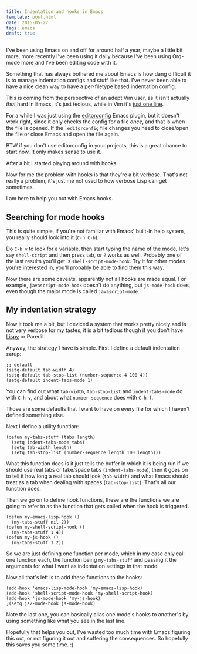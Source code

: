 ```yaml
---
title: Indentation and hooks in Emacs
template: post.html
date: 2015-05-27
tags: emacs
draft: true
---
```


I've been using Emacs on and off for around half a year, maybe a little bit
more, more recently I've been using it daily because I've been using Org-mode
more and I've been editing code with it.

Something that has always bothered me about Emacs is how dang difficult it is to
manage indentation configs and stuff like that.  I've never been able to have a
nice clean way to have a per-filetype based indentation config.

This is coming from the perspective of an adept Vim user, as it isn't actually
*that* hard in Emacs, it's just tedious, while in Vim it's [just one line][v].

[v]: http://stackoverflow.com/a/1562645

For a while I was just using the [editorconfig][ec] Emacs plugin, but it doesn't
work right, since it only checks the config for a file *once*, and that is when
the file is opened.  If the `.editorconfig` file changes you need to close/open
the file or close Emacs and open the file again.

[ec]: http://editorconfig.org/

BTW if you don't use editorconfig in your projects, this is a great chance to
start now.  It only makes sense to use it.

After a bit I started playing around with hooks.

Now for me the problem with hooks is that they're a bit verbose.  That's not
really a problem, it's just me not used to how verbose Lisp can get sometimes.

<!--
Another problem is that sometimes a mode doesn't offer a hook for some reason.
Those can be a bit annoying to deal with, also I had trouble finding what the
name of the hook is.
-->

I am here to help you out with Emacs hooks.

## Searching for mode hooks

This is quite simple, if you're not familiar with Emacs' built-in help system,
you really should look into it (`C-h C-h`).

Do `C-h v` to look for a variable, then start typing the name of the mode, let's
say `shell-script` and then press tab, or `?` works as well.  Probably one of
the last results you'll get is `shell-script-mode-hook`.  Try it for other modes
you're interested in, you'll probably be able to find them this way.

Now there are some caveats, apparently not all hooks are made equal.  For
example, `javascript-mode-hook` doesn't do anything, but `js-mode-hook` does,
even though the major mode is called `javascript-mode`.

## My indentation strategy

Now it took me a bit, but I deviced a system that works pretty nicely and is not
very verbose for my tastes, it is a bit tedious though if you don't have
[Lispy][l] or Paredit.

[l]: https://github.com/abo-abo/lispy

Anyway, the strategy I have is simple.  First I define a default indentation
setup:

``` elisp
;; default
(setq-default tab-width 4)
(setq-default tab-stop-list (number-sequence 4 100 4))
(setq-default indent-tabs-mode 1)
```

You can find out what `tab-width`, `tab-stop-list` and `indent-tabs-mode` do
with `C-h v`, and about what `number-sequence` does with `C-h f`.

Those are some defaults that I want to have on every file for which I haven't
defined something else.

Next I define a utility function:

``` elisp
(defun my-tabs-stuff (tabs length)
  (setq indent-tabs-mode tabs)
  (setq tab-width length)
  (setq tab-stop-list (number-sequence length 100 length)))
```

What this function does is it just tells the buffer in which it is being run if
we should use real tabs or fake/space tabs (`indent-tabs-mode`), then it goes on
to tell it how long a real tab should look (`tab-width`) and what Emacs should
treat as a tab when dealing with spaces (`tab-stop-list`).  That's all our
function does.

Then we go on to define hook functions, these are the functions we are going to
refer to as the function that gets called when the hook is triggered.

``` elisp
(defun my-emacs-lisp-hook ()
  (my-tabs-stuff nil 2))
(defun my-shell-script-hook ()
  (my-tabs-stuff 1 4))
(defun my-js-hook ()
  (my-tabs-stuff 1 2))
```

So we are just defining one function per mode, which in my case only call one
function each, the function being `my-tabs-stuff` and passing it the arguments
for what I want as indentation settings in that mode.

Now all that's left is to add these functions to the hooks:

``` elisp
(add-hook 'emacs-lisp-mode-hook 'my-emacs-lisp-hook)
(add-hook 'shell-script-mode-hook 'my-shell-script-hook)
(add-hook 'js-mode-hook 'my-js-hook)
;(setq js2-mode-hook js-mode-hook)
```

Note the last one, you can basically alias one mode's hooks to another's by
using something like what you see in the last line.

Hopefully that helps you out, I've wasted too much time with Emacs figuring this
out, or not figuring it out and suffering the consequences.  So hopefully this
saves you some time. :)
